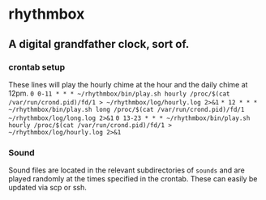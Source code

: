 # rhythmbox

## A digital grandfather clock, sort of.

### crontab setup
These lines will play the hourly chime at the hour and the daily chime at 12pm.
`0 0-11 * * * ~/rhythmbox/bin/play.sh hourly /proc/$(cat /var/run/crond.pid)/fd/1 > ~/rhythmbox/log/hourly.log 2>&1`
`* 12 * * * ~/rhythmbox/bin/play.sh long /proc/$(cat /var/run/crond.pid)/fd/1 ~/rhythmbox/log/long.log 2>&1`
`0 13-23 * * * ~/rhythmbox/bin/play.sh hourly /proc/$(cat /var/run/crond.pid)/fd/1 > ~/rhythmbox/log/hourly.log 2>&1`

### Sound
Sound files are located in the relevant subdirectories of `sounds` and are
played randomly at the times specified in the crontab.
These can easily be updated via scp or ssh.
